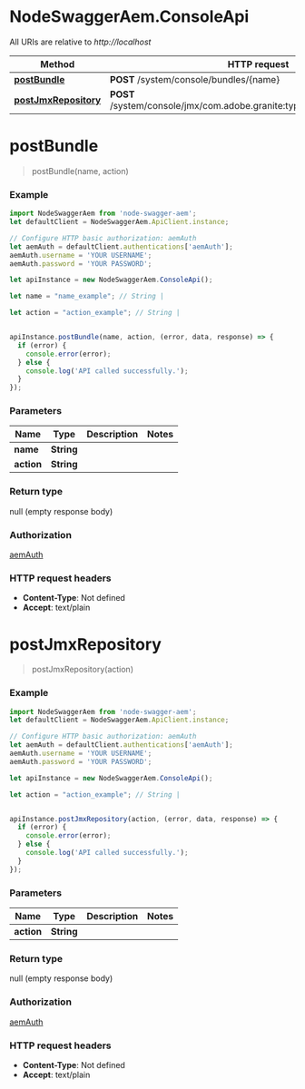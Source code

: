 # NodeSwaggerAem.ConsoleApi

All URIs are relative to *http://localhost*

Method | HTTP request | Description
------------- | ------------- | -------------
[**postBundle**](ConsoleApi.md#postBundle) | **POST** /system/console/bundles/{name} | 
[**postJmxRepository**](ConsoleApi.md#postJmxRepository) | **POST** /system/console/jmx/com.adobe.granite:type&#x3D;Repository/op/{action} | 


<a name="postBundle"></a>
# **postBundle**
> postBundle(name, action)



### Example
```javascript
import NodeSwaggerAem from 'node-swagger-aem';
let defaultClient = NodeSwaggerAem.ApiClient.instance;

// Configure HTTP basic authorization: aemAuth
let aemAuth = defaultClient.authentications['aemAuth'];
aemAuth.username = 'YOUR USERNAME';
aemAuth.password = 'YOUR PASSWORD';

let apiInstance = new NodeSwaggerAem.ConsoleApi();

let name = "name_example"; // String | 

let action = "action_example"; // String | 


apiInstance.postBundle(name, action, (error, data, response) => {
  if (error) {
    console.error(error);
  } else {
    console.log('API called successfully.');
  }
});
```

### Parameters

Name | Type | Description  | Notes
------------- | ------------- | ------------- | -------------
 **name** | **String**|  | 
 **action** | **String**|  | 

### Return type

null (empty response body)

### Authorization

[aemAuth](../README.md#aemAuth)

### HTTP request headers

 - **Content-Type**: Not defined
 - **Accept**: text/plain

<a name="postJmxRepository"></a>
# **postJmxRepository**
> postJmxRepository(action)



### Example
```javascript
import NodeSwaggerAem from 'node-swagger-aem';
let defaultClient = NodeSwaggerAem.ApiClient.instance;

// Configure HTTP basic authorization: aemAuth
let aemAuth = defaultClient.authentications['aemAuth'];
aemAuth.username = 'YOUR USERNAME';
aemAuth.password = 'YOUR PASSWORD';

let apiInstance = new NodeSwaggerAem.ConsoleApi();

let action = "action_example"; // String | 


apiInstance.postJmxRepository(action, (error, data, response) => {
  if (error) {
    console.error(error);
  } else {
    console.log('API called successfully.');
  }
});
```

### Parameters

Name | Type | Description  | Notes
------------- | ------------- | ------------- | -------------
 **action** | **String**|  | 

### Return type

null (empty response body)

### Authorization

[aemAuth](../README.md#aemAuth)

### HTTP request headers

 - **Content-Type**: Not defined
 - **Accept**: text/plain

